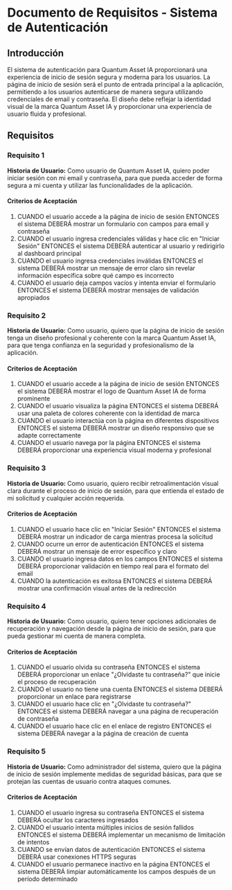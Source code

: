 # Documento de Requisitos - Sistema de Autenticación

## Introducción

El sistema de autenticación para Quantum Asset IA proporcionará una experiencia de inicio de sesión segura y moderna para los usuarios. La página de inicio de sesión será el punto de entrada principal a la aplicación, permitiendo a los usuarios autenticarse de manera segura utilizando credenciales de email y contraseña. El diseño debe reflejar la identidad visual de la marca Quantum Asset IA y proporcionar una experiencia de usuario fluida y profesional.

## Requisitos

### Requisito 1

**Historia de Usuario:** Como usuario de Quantum Asset IA, quiero poder iniciar sesión con mi email y contraseña, para que pueda acceder de forma segura a mi cuenta y utilizar las funcionalidades de la aplicación.

#### Criterios de Aceptación

1. CUANDO el usuario accede a la página de inicio de sesión ENTONCES el sistema DEBERÁ mostrar un formulario con campos para email y contraseña
2. CUANDO el usuario ingresa credenciales válidas y hace clic en "Iniciar Sesión" ENTONCES el sistema DEBERÁ autenticar al usuario y redirigirlo al dashboard principal
3. CUANDO el usuario ingresa credenciales inválidas ENTONCES el sistema DEBERÁ mostrar un mensaje de error claro sin revelar información específica sobre qué campo es incorrecto
4. CUANDO el usuario deja campos vacíos y intenta enviar el formulario ENTONCES el sistema DEBERÁ mostrar mensajes de validación apropiados

### Requisito 2

**Historia de Usuario:** Como usuario, quiero que la página de inicio de sesión tenga un diseño profesional y coherente con la marca Quantum Asset IA, para que tenga confianza en la seguridad y profesionalismo de la aplicación.

#### Criterios de Aceptación

1. CUANDO el usuario accede a la página de inicio de sesión ENTONCES el sistema DEBERÁ mostrar el logo de Quantum Asset IA de forma prominente
2. CUANDO el usuario visualiza la página ENTONCES el sistema DEBERÁ usar una paleta de colores coherente con la identidad de marca
3. CUANDO el usuario interactúa con la página en diferentes dispositivos ENTONCES el sistema DEBERÁ mostrar un diseño responsivo que se adapte correctamente
4. CUANDO el usuario navega por la página ENTONCES el sistema DEBERÁ proporcionar una experiencia visual moderna y profesional

### Requisito 3

**Historia de Usuario:** Como usuario, quiero recibir retroalimentación visual clara durante el proceso de inicio de sesión, para que entienda el estado de mi solicitud y cualquier acción requerida.

#### Criterios de Aceptación

1. CUANDO el usuario hace clic en "Iniciar Sesión" ENTONCES el sistema DEBERÁ mostrar un indicador de carga mientras procesa la solicitud
2. CUANDO ocurre un error de autenticación ENTONCES el sistema DEBERÁ mostrar un mensaje de error específico y claro
3. CUANDO el usuario ingresa datos en los campos ENTONCES el sistema DEBERÁ proporcionar validación en tiempo real para el formato del email
4. CUANDO la autenticación es exitosa ENTONCES el sistema DEBERÁ mostrar una confirmación visual antes de la redirección

### Requisito 4

**Historia de Usuario:** Como usuario, quiero tener opciones adicionales de recuperación y navegación desde la página de inicio de sesión, para que pueda gestionar mi cuenta de manera completa.

#### Criterios de Aceptación

1. CUANDO el usuario olvida su contraseña ENTONCES el sistema DEBERÁ proporcionar un enlace "¿Olvidaste tu contraseña?" que inicie el proceso de recuperación
2. CUANDO el usuario no tiene una cuenta ENTONCES el sistema DEBERÁ proporcionar un enlace para registrarse
3. CUANDO el usuario hace clic en "¿Olvidaste tu contraseña?" ENTONCES el sistema DEBERÁ navegar a una página de recuperación de contraseña
4. CUANDO el usuario hace clic en el enlace de registro ENTONCES el sistema DEBERÁ navegar a la página de creación de cuenta

### Requisito 5

**Historia de Usuario:** Como administrador del sistema, quiero que la página de inicio de sesión implemente medidas de seguridad básicas, para que se protejan las cuentas de usuario contra ataques comunes.

#### Criterios de Aceptación

1. CUANDO el usuario ingresa su contraseña ENTONCES el sistema DEBERÁ ocultar los caracteres ingresados
2. CUANDO el usuario intenta múltiples inicios de sesión fallidos ENTONCES el sistema DEBERÁ implementar un mecanismo de limitación de intentos
3. CUANDO se envían datos de autenticación ENTONCES el sistema DEBERÁ usar conexiones HTTPS seguras
4. CUANDO el usuario permanece inactivo en la página ENTONCES el sistema DEBERÁ limpiar automáticamente los campos después de un período determinado